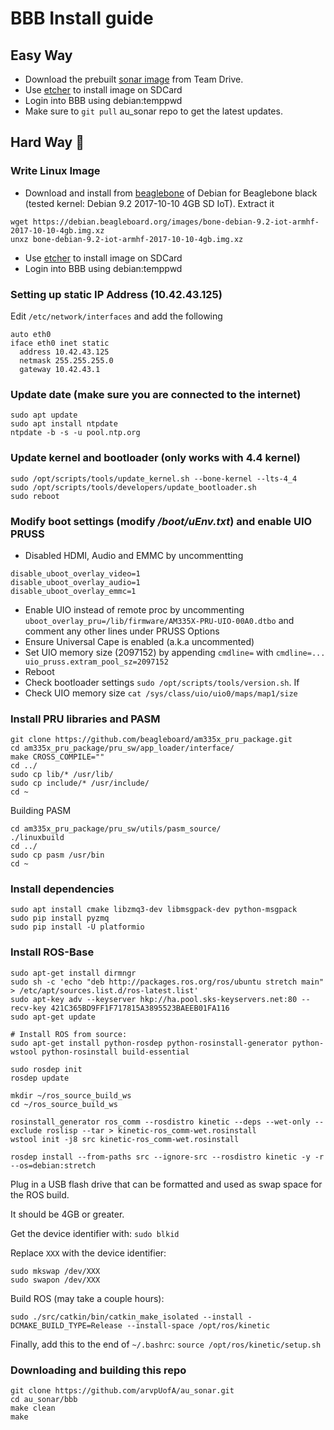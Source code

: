 # BBB Install guide

## Easy Way
* Download the prebuilt [sonar image](https://drive.google.com/a/ualberta.ca/file/d/1wReoiDjcon2ny3Dl7qBWqaYGj9TlAKMU/view?usp=sharing) from Team Drive. 
* Use [etcher](http://etcher.io/) to install image on SDCard
* Login into BBB using debian:temppwd
* Make sure to `git pull` au_sonar repo to get the latest updates. 

## Hard Way 👷
### Write Linux Image 
* Download and install from [beaglebone](https://beagleboard.org/latest-images) of Debian for Beaglebone black (tested kernel: Debian 9.2 2017-10-10 4GB SD IoT). Extract it
```
wget https://debian.beagleboard.org/images/bone-debian-9.2-iot-armhf-2017-10-10-4gb.img.xz
unxz bone-debian-9.2-iot-armhf-2017-10-10-4gb.img.xz
```
* Use [etcher](http://etcher.io/) to install image on SDCard
* Login into BBB using debian:temppwd

### Setting up static IP Address (10.42.43.125)
Edit `/etc/network/interfaces` and add the following 
```
auto eth0
iface eth0 inet static
  address 10.42.43.125
  netmask 255.255.255.0
  gateway 10.42.43.1
```

### Update date (make sure you are connected to the internet)
```
sudo apt update
sudo apt install ntpdate
ntpdate -b -s -u pool.ntp.org
```

### Update kernel and bootloader (only works with 4.4 kernel)
```
sudo /opt/scripts/tools/update_kernel.sh --bone-kernel --lts-4_4
sudo /opt/scripts/tools/developers/update_bootloader.sh
sudo reboot
```

### Modify boot settings (modify _/boot/uEnv.txt_) and enable UIO PRUSS
* Disabled HDMI, Audio and EMMC by uncommentting
```
disable_uboot_overlay_video=1
disable_uboot_overlay_audio=1
disable_uboot_overlay_emmc=1
```
* Enable UIO instead of remote proc by uncommenting `uboot_overlay_pru=/lib/firmware/AM335X-PRU-UIO-00A0.dtbo` and comment any other lines under PRUSS Options
* Ensure Universal Cape is enabled (a.k.a uncommented)	
* Set UIO memory size (2097152) by appending `cmdline=` with `cmdline=... uio_pruss.extram_pool_sz=2097152`
* Reboot
* Check bootloader settings `sudo /opt/scripts/tools/version.sh`. If 
* Check UIO memory size `cat /sys/class/uio/uio0/maps/map1/size`

### Install PRU libraries and PASM
```
git clone https://github.com/beagleboard/am335x_pru_package.git
cd am335x_pru_package/pru_sw/app_loader/interface/
make CROSS_COMPILE=""
cd ../
sudo cp lib/* /usr/lib/
sudo cp include/* /usr/include/
cd ~
```
Building PASM
```
cd am335x_pru_package/pru_sw/utils/pasm_source/
./linuxbuild
cd ../
sudo cp pasm /usr/bin
cd ~
```

### Install dependencies
```
sudo apt install cmake libzmq3-dev libmsgpack-dev python-msgpack
sudo pip install pyzmq
sudo pip install -U platformio
```

### Install ROS-Base
```
sudo apt-get install dirmngr
sudo sh -c 'echo "deb http://packages.ros.org/ros/ubuntu stretch main" > /etc/apt/sources.list.d/ros-latest.list'
sudo apt-key adv --keyserver hkp://ha.pool.sks-keyservers.net:80 --recv-key 421C365BD9FF1F717815A3895523BAEEB01FA116
sudo apt-get update

# Install ROS from source:
sudo apt-get install python-rosdep python-rosinstall-generator python-wstool python-rosinstall build-essential

sudo rosdep init
rosdep update

mkdir ~/ros_source_build_ws
cd ~/ros_source_build_ws

rosinstall_generator ros_comm --rosdistro kinetic --deps --wet-only --exclude roslisp --tar > kinetic-ros_comm-wet.rosinstall
wstool init -j8 src kinetic-ros_comm-wet.rosinstall

rosdep install --from-paths src --ignore-src --rosdistro kinetic -y -r --os=debian:stretch
```
Plug in a USB flash drive that can be formatted and used as swap space for the ROS build.

It should be 4GB or greater.

Get the device identifier with: `sudo blkid`

Replace `XXX` with the device identifier:
```
sudo mkswap /dev/XXX
sudo swapon /dev/XXX
```

Build ROS (may take a couple hours):
```
sudo ./src/catkin/bin/catkin_make_isolated --install -DCMAKE_BUILD_TYPE=Release --install-space /opt/ros/kinetic
```

Finally, add this to the end of `~/.bashrc`:
`source /opt/ros/kinetic/setup.sh`

### Downloading and building this repo
```
git clone https://github.com/arvpUofA/au_sonar.git
cd au_sonar/bbb
make clean
make
```
